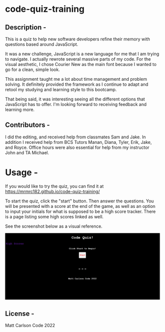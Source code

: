 # code-quiz-training

## Description - 
This is a quiz to help new software developers refine their memory with questions based around JavaScript.  

It was a new challenge, JavaScript is a new language for me that I am trying to navigate.  I actually rewrote several massive parts of my code.  For the visual aesthetic, I chose Courier New as the main font because I wanted to go for a clean, simple look.  

This assignment taught me a lot about time management and problem solving.  It definitely provided the framework as I continue to adapt and retool my studying and learning style to this bootcamp.  

That being said, it was interesting seeing all the different options that JavaScript has to offer.  I'm looking forward to receiving feedback and learning more.

## Contributors -
I did the editing, and received help from classmates Sam and Jake.  In addition I received help from BCS Tutors Manan, Diana, Tyler, Erik, Jake, and Royce.  Office hours were also essential for help from my instructor John and TA Michael.

# Usage -
If you would like to try the quiz, you can find it at https://mrmrc182.github.io/code-quiz-training/

To start the quiz, click the "start" button.  Then answer the questions.  You will be presented with a score at the end of the game, as well as an option to input your initials for what is supposed to be a high score tracker.  There is a page listing some high scores linked as well.

See the screenshot below as a visual reference.

![Image](quizscreenshot.png)

## License -
Matt Carlson Code 2022